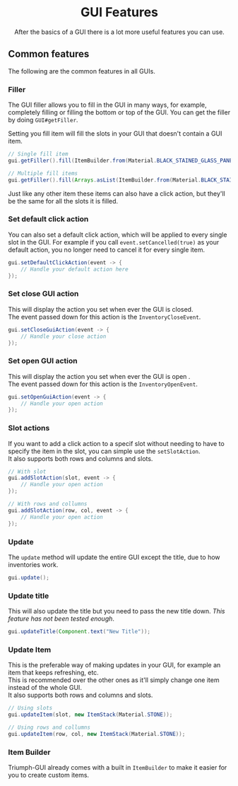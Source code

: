 <center><h1>GUI Features</h1></center>
<center>
<p>After the basics of a GUI there is a lot more useful features you can use.</p>
</center>

## Common features

The following are the common features in all GUIs.

### Filler

The GUI filler allows you to fill in the GUI in many ways, for example, completely filling or filling the bottom or top of the GUI. You can get the filler by doing `GUI#getFiller`.

Setting you fill item will fill the slots in your GUI that doesn't contain a GUI item.

```java
// Single fill item
gui.getFiller().fill(ItemBuilder.from(Material.BLACK_STAINED_GLASS_PANE)).asGuiItem());

// Multiple fill items
gui.getFiller().fill(Arrays.asList(ItemBuilder.from(Material.BLACK_STAINED_GLASS_PANE)).asGuiItem(), ItemBuilder.from(Material.WHITE_STAINED_GLASS_PANE)).asGuiItem()));
```

Just like any other item these items can also have a click action, but they'll be the same for all the slots it is filled.

### Set default click action

You can also set a default click action, which will be applied to every single slot in the GUI. For example if you call `event.setCancelled(true)` as your default action, you no longer need to cancel it for every single item.

```java
gui.setDefaultClickAction(event -> {
    // Handle your default action here
});
```

### Set close GUI action

This will display the action you set when ever the GUI is closed.  
The event passed down for this action is the `InventoryCloseEvent`.

```java
gui.setCloseGuiAction(event -> {
    // Handle your close action
});
```

### Set open GUI action

This will display the action you set when ever the GUI is open .  
The event passed down for this action is the `InventoryOpenEvent`.

```java
gui.setOpenGuiAction(event -> {
    // Handle your open action
});
```

### Slot actions

If you want to add a click action to a specif slot without needing to have to specify the item in the slot, you can simple use the `setSlotAction`.  
It also supports both rows and columns and slots.

```java
// With slot
gui.addSlotAction(slot, event -> {
    // Handle your open action
});

// With rows and collumns
gui.addSlotAction(row, col, event -> {
    // Handle your open action
});
```

### Update

The `update` method will update the entire GUI except the title, due to how inventories work.

```java
gui.update();
```

### Update title

This will also update the title but you need to pass the new title down. _This feature has not been tested enough_.

```java
gui.updateTitle(Component.text("New Title"));
```

### Update Item

This is the preferable way of making updates in your GUI, for example an item that keeps refreshing, etc.  
This is recommended over the other ones as it'll simply change one item instead of the whole GUI.  
It also supports both rows and columns and slots.

```java
// Using slots
gui.updateItem(slot, new ItemStack(Material.STONE));

// Using rows and collumns
gui.updateItem(row, col, new ItemStack(Material.STONE));
```

### Item Builder

Triumph-GUI already comes with a built in `ItemBuilder` to make it easier for you to create custom items.
